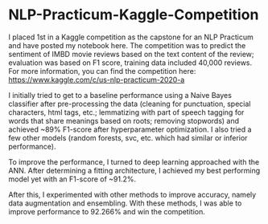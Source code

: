 # NLP-Practicum-Kaggle-Competition
I placed 1st in a Kaggle competition as the capstone for an NLP Practicum and have posted my notebook here. 
The competition was to predict the sentiment of IMBD movie reviews based on the text content of the review;
evaluation was based on F1 score, training data included 40,000 reviews.
For more information, you can find the competition here: https://www.kaggle.com/c/us-nlp-practicum-2020-a

I initially tried to get to a baseline performance using a Naive Bayes classifier after pre-processing the data
(cleaning for punctuation, special characters, html tags, etc.; lemmatizing with part of speech tagging for 
words that share meanings based on roots; removing stopwords) and achieved ~89% F1-score after hyperparameter 
optimization. I also tried a few other models (random forests, svc, etc. which had similar or inferior performance).

To improve the performance, I turned to deep learning approached with the ANN. After determining a fitting 
architecture, I achieved my best performing model yet with an F1-score of ~91.2%. 

After this, I experimented with other methods to improve accuracy, namely data augmentation and ensembling. 
With these methods, I was able to improve performance to 92.266% and win the competition. 
